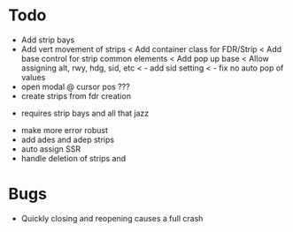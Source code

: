 ﻿# Todo

* Add strip bays
* Add vert movement of strips
< Add container class for FDR/Strip
< Add base control for strip common elements
< Add pop up base
< Allow assigning alt, rwy, hdg, sid, etc
<  - add sid setting
<  - fix no auto pop of values
* open modal @ cursor pos ???
* create strips from fdr creation
 - requires strip bays and all that jazz
* make more error robust
* add ades and adep strips
* auto assign SSR
* handle deletion of strips and 

# Bugs
* Quickly closing and reopening causes a full crash